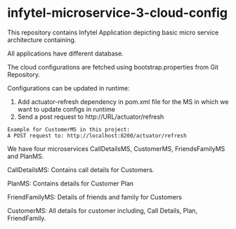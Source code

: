 # infytel-microservice-3-cloud-config

This repository contains Infytel Application depicting basic micro service architecture containing.

All applications have different database.

The cloud configurations are fetched using bootstrap.properties from Git Repository.

Configurations can be updated in runtime:
  1. Add actuator-refresh dependency in pom.xml file for the MS in which we want to update configs in runtime
  2. Send a post request to http://URL/actuator/refresh
    
    Example for CustomerMS in this project:
    A POST request to: http://localhost:8200/actuator/refresh

We have four microservices CallDetailsMS, CustomerMS, FriendsFamilyMS and PlanMS.

CallDetailsMS: Contains call details for Customers.

PlanMS: Contains details for Customer Plan

FriendFamilyMS: Details of friends and family for Customers

CustomerMS: All details for customer including, Call Details, Plan, FriendFamily.
